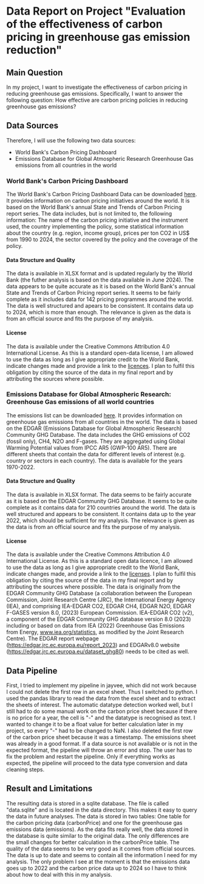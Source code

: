# Data Report on Project "Evaluation of the effectiveness of carbon pricing in greenhouse gas emission reduction"
## Main Question
In my project, I want to investigate the effectiveness of carbon pricing in reducing greenhouse gas emissions. Specifically, I want to answer the following question:
How effective are carbon pricing policies in reducing greenhouse gas emissions?
## Data Sources
Therefore, I will use the following two data sources: 
- World Bank's Carbon Pricing Dashboard 
- Emissions Database for Global Atmospheric Research Greenhouse Gas emissions from all countries in the world
### World Bank's Carbon Pricing Dashboard 
The World Bank's Carbon Pricing Dashboard Data can be downloaded [here](https://dev-rad-carbon-pricing.pantheonsite.io/sites/default/files/data-latest.xlsx). It provides information on carbon pricing initiatives around the world. It is based on the World Bank's annual State and Trends of Carbon Pricing report series. The data includes, but is not limited to, the following information:
The name of the carbon pricing initiative and the instrument used, the country implementing the policy, some statistical information about the country (e.g. region, income group), prices per ton CO2 in US$ from 1990 to 2024, the sector covered by the policy and the coverage of the policy.
#### Data Structure and Quality
The data is available in XLSX format and is updated regularly by the World Bank (the futher analysis is based on the data available in June 2024). The data appears to be quite accurate as it is based on the World Bank's annual State and Trends of Carbon Pricing report series. It seems to be fairly complete as it includes data for 142 pricing programmes around the world. The data is well structured and apears to be consistent. It contains data up to 2024, which is more than enough. The relevance is given as the data is from an official source and fits the purpose of my analysis.
#### License
The data is available under the Creative Commons Attribution 4.0 International License. As this is a standard open-data license, I am allowed to use the data as long as I give appropriate credit to the World Bank, indicate changes made and provide a link to the [licences](https://datacatalog.worldbank.org/public-licenses?fragment=cc). I plan to fulfil this obligation by citing the source of the data in my final report and by attributing the sources where possible.

### Emissions Database for Global Atmospheric Research: Greenhouse Gas emissions of all world countries
The emissions list can be downloaded [here](https://edgar.jrc.ec.europa.eu/booklet/EDGARv8.0_FT2022_GHG_booklet_2023.xlsx). It provides information on greenhouse gas emissions from all countries in the world. The data is based on the EDGAR (Emissions Database for Global Atmospheric Research) Community GHG Database. The data includes the GHG emissions of CO2 (fossil only), CH4, N2O and F-gases. They are aggregated using Global Warming Potential values from IPCC AR5 (GWP-100 AR5). There are different sheets that contain the data for different levels of interest (e.g. country or sectors in each country). The data is available for the years 1970-2022.
#### Data Structure and Quality
The data is available in XLSX format. The data seems to be fairly accurate as it is based on the EDGAR Community GHG Database. It seems to be quite complete as it contains data for 210 countries around the world. The data is well structured and appears to be consistent. It contains data up to the year 2022, which should be sufficient for my analysis. The relevance is given as the data is from an official source and fits the purpose of my analysis. 
#### License
The data is available under the Creative Commons Attribution 4.0 International License. As this is a standard open data licence, I am allowed to use the data as long as I give appropriate credit to the World Bank, indicate changes made, and provide a link to the [licenses](https://creativecommons.org/licenses/by/4.0/). I plan to fulfil this obligation by citing the source of the data in my final report and by attributing the sources where possible.
The data is originally from the EDGAR Community GHG Database (a collaboration between the European Commission, Joint Research Centre (JRC), the International Energy Agency (IEA), and comprising IEA-EDGAR CO2, EDGAR CH4, EDGAR N2O, EDGAR F-GASES version 8.0, (2023) European Commission.
IEA-EDGAR CO2 (v2), a component of the EDGAR Community GHG database version 8.0 (2023) including or based on data from IEA (2022) Greenhouse Gas Emissions from Energy, www.iea.org/statistics, as modified by the Joint Research Centre).
The EDGAR report webpage (https://edgar.jrc.ec.europa.eu/report_2023) and EDGARv8.0 website (https://edgar.jrc.ec.europa.eu/dataset_ghg80) needs to be cited as well.

## Data Pipeline
First, I tried to implement my pipeline in jayvee, which did not work because I could not delete the first row in an excel sheet. Thus I switched to python. I used the pandas library to read the data from the excel sheet and to extract the sheets of interest. The automatic datatype detection worked well, but I still had to do some manual work on the carbon price sheet because if there is no price for a year, the cell is "-" and the datatype is recognised as text. I wanted to change it to be a float value for better calculation later in my project, so every "-" had to be changed to NaN. I also deleted the first row of the carbon price sheet because it was a timestamp. The emissions sheet was already in a good format. If a data source is not available or is not in the expected format, the pipeline will throw an error and stop. The user has to fix the problem and restart the pipeline. Only if everything works as expected, the pipeline will proceed to the data type conversion and data cleaning steps.

## Result and Limitations
The resulting data is stored in a sqlite database. The file is called "data.sqlite" and is located in the data directory. This makes it easy to query the data in future analyses. The data is stored in two tables: One table for the carbon pricing data (carbonPrice) and one for the greenhouse gas emissions data (emissions). 
As the data fits really well, the data stored in the database is quite similar to the original data. The only differences are the small changes for better calculation in the carbonPrice table. The quality of the data seems to be very good as it comes from official sources. The data is up to date and seems to contain all the information I need for my analysis. The only problem I see at the moment is that the emissions data goes up to 2022 and the carbon price data up to 2024 so I have to think about how to deal with this in my analysis.